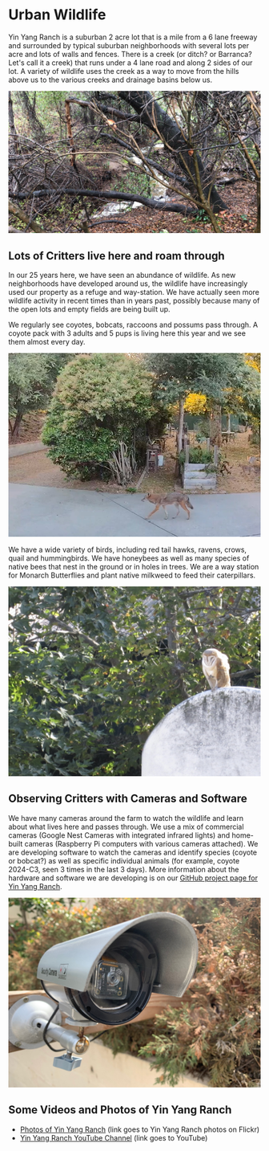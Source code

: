 # Urban Wildlife

Yin Yang Ranch is a suburban 2 acre lot that is a mile from a 6 lane freeway and surrounded by typical suburban neighborhoods with several lots per acre and lots 
of walls and fences. There is a creek (or ditch? or Barranca? Let's call it a 
creek) that runs under a 4 lane road and along 2 sides of our lot. A variety of
wildlife uses the creek as a way to move from the hills above us to the various 
creeks and drainage basins below us. 

![Our Creek for Critters](../images/creek-flowing.jpg)

## Lots of Critters live here and roam through

In our 25 years here, we have seen an abundance of wildlife. As new neighborhoods 
have developed around us, the wildlife have increasingly used our property as a
refuge and way-station. We have actually seen more wildlife activity in recent
times than in years past, possibly because many of the open lots and empty fields 
are being built up. 

We regularly see coyotes, bobcats, raccoons and possums pass through. A coyote
pack with 3 adults and 5 pups is living here this year and we see them almost
every day. 

![Coyote at Raised Bed](../images/coyote-back-day.jpg)

We have a wide variety of birds, including red tail hawks, ravens, crows, quail
and hummingbirds. We have honeybees as well as many species of native bees that
nest in the ground or in holes in trees. We are a way station for Monarch Butterflies 
and plant native milkweed to feed their caterpillars.

![Barn Owl](../images/barn-owl-day.jpeg)

## Observing Critters with Cameras and Software

We have many cameras around the farm to watch the wildlife and learn about what 
lives here and passes through. We use a mix of commercial cameras (Google Nest 
Cameras with integrated infrared lights) and home-built cameras (Raspberry Pi
computers with various cameras attached). We are developing software to watch
the cameras and identify species (coyote or bobcat?) as well as specific
individual animals (for example, coyote 2024-C3, seen 3 times in the last 3 days). 
More information about the hardware and software we are developing is on our 
[GitHub project page for Yin Yang Ranch](https://github.com/jeffbass/yin-yang-ranch).

![Driveway Camera Housing](../images/camera-in-place-driveway.jpg)

## Some Videos and Photos of Yin Yang Ranch

- [Photos of Yin Yang Ranch](https://www.flickr.com/people/195006677@N08/) (link goes to Yin Yang Ranch photos on Flickr)
- [Yin Yang Ranch YouTube Channel](https://youtube.com/@yinyangranch-h1p?si=PQykr61daCJ45kae) (link goes to YouTube) 

